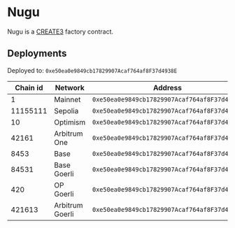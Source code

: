 # Nugu

Nugu is a [CREATE3](https://github.com/ZeframLou/create3-factory) factory contract.

## Deployments

Deployed to: `0xe50ea0e9849cb17829907Acaf764af8F37d4938E`

| Chain id | Network         | Address                                      |
| -------- | --------------- | -------------------------------------------- |
| 1        | Mainnet         | `0xe50ea0e9849cb17829907Acaf764af8F37d4938E` |
| 11155111 | Sepolia         | `0xe50ea0e9849cb17829907Acaf764af8F37d4938E` |
| 10       | Optimism        | `0xe50ea0e9849cb17829907Acaf764af8F37d4938E` |
| 42161    | Arbitrum One    | `0xe50ea0e9849cb17829907Acaf764af8F37d4938E` |
| 8453     | Base            | `0xe50ea0e9849cb17829907Acaf764af8F37d4938E` |
| 84531    | Base Goerli     | `0xe50ea0e9849cb17829907Acaf764af8F37d4938E` |
| 420      | OP Goerli       | `0xe50ea0e9849cb17829907Acaf764af8F37d4938E` |
| 421613   | Arbitrum Goerli | `0xe50ea0e9849cb17829907Acaf764af8F37d4938E` |
